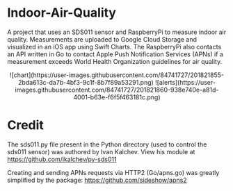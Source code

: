 # Indoor-Air-Quality
A project that uses an SDS011 sensor and RaspberryPi to measure indoor air quality.  Measurements are uploaded to Google Cloud Storage and visualized in an iOS app using Swift Charts. The RaspberryPi also contacts an API written in Go to contact Apple Push Notification Services (APNs) if a measurement exceeds World Health Organization guidelines for air quality.

<center>
![chart](https://user-images.githubusercontent.com/84741727/201821855-2bda613c-da7b-4bf3-9c1f-8b7f89a53291.png)
![alerts](https://user-images.githubusercontent.com/84741727/201821860-938e740e-a81d-4001-b63e-f6f5f463181c.png)
</center>


# Credit 
The sds011.py file present in the Python directory (used to control the sds011 sensor) was authored by Ivan Kalchev. View his module at https://github.com/ikalchev/py-sds011

Creating and sending APNs requests via HTTP2 (Go/apns.go) was greatly simplified by the package: https://github.com/sideshow/apns2
